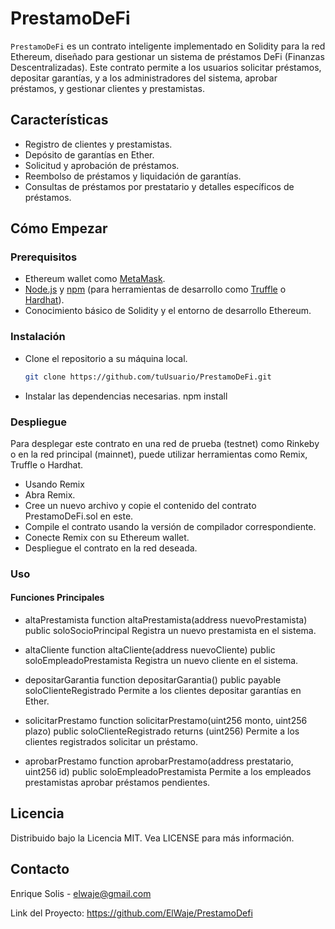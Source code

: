 # PrestamoDeFi

`PrestamoDeFi` es un contrato inteligente implementado en Solidity para la red Ethereum, diseñado para gestionar un sistema de préstamos DeFi (Finanzas Descentralizadas). Este contrato permite a los usuarios solicitar préstamos, depositar garantías, y a los administradores del sistema, aprobar préstamos, y gestionar clientes y prestamistas.

## Características

- Registro de clientes y prestamistas.
- Depósito de garantías en Ether.
- Solicitud y aprobación de préstamos.
- Reembolso de préstamos y liquidación de garantías.
- Consultas de préstamos por prestatario y detalles específicos de préstamos.

## Cómo Empezar

### Prerequisitos

- Ethereum wallet como [MetaMask](https://metamask.io/).
- [Node.js](https://nodejs.org/) y [npm](https://www.npmjs.com/) (para herramientas de desarrollo como [Truffle](https://www.trufflesuite.com/) o [Hardhat](https://hardhat.org/)).
- Conocimiento básico de Solidity y el entorno de desarrollo Ethereum.

### Instalación

- Clone el repositorio a su máquina local.
  ```bash
  git clone https://github.com/tuUsuario/PrestamoDeFi.git
- Instalar las dependencias necesarias.
  npm install
  
### Despliegue

Para desplegar este contrato en una red de prueba (testnet) como Rinkeby o en la red principal (mainnet), puede utilizar herramientas como Remix, Truffle o Hardhat.

- Usando Remix
- Abra Remix.
- Cree un nuevo archivo y copie el contenido del contrato PrestamoDeFi.sol en este.
- Compile el contrato usando la versión de compilador correspondiente.
- Conecte Remix con su Ethereum wallet.
- Despliegue el contrato en la red deseada.

### Uso

#### Funciones Principales

- altaPrestamista
function altaPrestamista(address nuevoPrestamista) public soloSocioPrincipal
Registra un nuevo prestamista en el sistema.

- altaCliente
function altaCliente(address nuevoCliente) public soloEmpleadoPrestamista
Registra un nuevo cliente en el sistema.

- depositarGarantia
function depositarGarantia() public payable soloClienteRegistrado
Permite a los clientes depositar garantías en Ether.

- solicitarPrestamo
function solicitarPrestamo(uint256 monto, uint256 plazo) public soloClienteRegistrado returns (uint256)
Permite a los clientes registrados solicitar un préstamo.

- aprobarPrestamo
function aprobarPrestamo(address prestatario, uint256 id) public soloEmpleadoPrestamista
Permite a los empleados prestamistas aprobar préstamos pendientes.

## Licencia

Distribuido bajo la Licencia MIT. Vea LICENSE para más información.

## Contacto

Enrique Solis - elwaje@gmail.com

Link del Proyecto: https://github.com/ElWaje/PrestamoDefi
